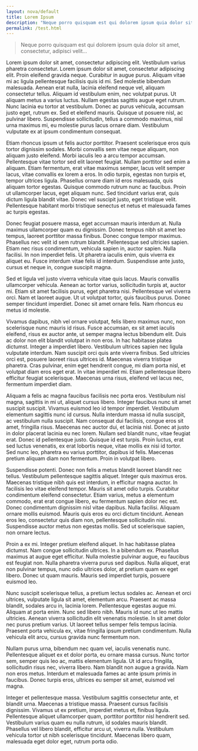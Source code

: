```yaml
---
layout: nova/default
title: Lorem Ipsum
description: "Neque porro quisquam est qui dolorem ipsum quia dolor sit amet, consectetur, adipisci velit..."
permalink: /test.html
---
```

> Neque porro quisquam est qui dolorem ipsum quia dolor sit amet, consectetur, adipisci velit...

Lorem ipsum dolor sit amet, consectetur adipiscing elit. Vestibulum varius pharetra consectetur. Lorem ipsum dolor sit amet, consectetur adipiscing elit. Proin eleifend gravida neque. Curabitur in augue purus. Aliquam vitae mi ac ligula pellentesque facilisis quis id mi. Sed molestie bibendum malesuada. Aenean erat nulla, lacinia eleifend neque vel, aliquam consectetur tellus. Aliquam id vestibulum enim, nec volutpat purus. Ut aliquam metus a varius luctus. Nullam egestas sagittis augue eget rutrum. Nunc lacinia eu tortor at vestibulum. Donec ac purus vehicula, accumsan justo eget, rutrum ex. Sed et eleifend mauris. Quisque ut posuere nisl, ac pulvinar libero. Suspendisse sollicitudin, tellus a commodo maximus, nisl urna maximus mi, eu molestie purus lacus ornare diam. Vestibulum vulputate ex at ipsum condimentum consequat.

Etiam rhoncus ipsum ut felis auctor porttitor. Praesent scelerisque eros quis tortor dignissim sodales. Morbi convallis sem vitae neque aliquam, non aliquam justo eleifend. Morbi iaculis leo a arcu tempor accumsan. Pellentesque vitae tortor sed elit laoreet feugiat. Nullam porttitor sed enim a aliquam. Etiam fermentum, erat vitae maximus semper, lacus velit semper lacus, vitae convallis ex lorem a eros. In odio turpis, egestas non turpis et, tempor ultrices ligula. Phasellus ornare diam id eros malesuada, quis aliquam tortor egestas. Quisque commodo rutrum nunc ac faucibus. Proin ut ullamcorper lacus, eget aliquam nunc. Sed tincidunt varius erat, quis dictum ligula blandit vitae. Donec vel suscipit justo, eget tristique velit. Pellentesque habitant morbi tristique senectus et netus et malesuada fames ac turpis egestas.

Donec feugiat posuere massa, eget accumsan mauris interdum at. Nulla maximus ullamcorper quam eu dignissim. Donec tempus nibh sit amet leo tempus, laoreet porttitor massa finibus. Donec congue tempor maximus. Phasellus nec velit id sem rutrum blandit. Pellentesque sed ultricies sapien. Etiam nec risus condimentum, vehicula sapien in, auctor sapien. Nulla facilisi. In non imperdiet felis. Ut pharetra iaculis enim, quis viverra ex aliquet eu. Fusce interdum vitae felis id interdum. Suspendisse ante justo, cursus et neque in, congue suscipit magna.

Sed et ligula vel justo viverra vehicula vitae quis lacus. Mauris convallis ullamcorper vehicula. Aenean ac tortor varius, sollicitudin turpis at, auctor mi. Etiam sit amet facilisis purus, eget pharetra nisi. Pellentesque vel viverra orci. Nam et laoreet augue. Ut ut volutpat tortor, quis faucibus purus. Donec semper tincidunt imperdiet. Donec sit amet ornare felis. Nam rhoncus eu metus id molestie.

Vivamus dapibus, nibh vel ornare volutpat, felis libero maximus nunc, non scelerisque nunc mauris id risus. Fusce accumsan, ex sit amet iaculis eleifend, risus ex auctor ante, ut semper magna lectus bibendum elit. Duis ac dolor non elit blandit volutpat in non eros. In hac habitasse platea dictumst. Integer a imperdiet libero. Vestibulum ultrices sapien nec ligula vulputate interdum. Nam suscipit orci quis ante viverra finibus. Sed ultricies orci est, posuere laoreet risus ultrices id. Maecenas viverra tristique pharetra. Cras pulvinar, enim eget hendrerit congue, mi diam porta nisl, et volutpat diam eros eget erat. In vitae imperdiet mi. Etiam pellentesque libero efficitur feugiat scelerisque. Maecenas urna risus, eleifend vel lacus nec, fermentum imperdiet diam.

Aliquam a felis ac magna faucibus facilisis nec porta eros. Vestibulum nisl magna, sagittis in mi ut, aliquet cursus libero. Integer faucibus nunc sit amet suscipit suscipit. Vivamus euismod leo id tempor imperdiet. Vestibulum elementum sagittis nunc id cursus. Nulla interdum massa id nulla suscipit, ac vestibulum nulla suscipit. Nam consequat dui facilisis, congue eros sit amet, fringilla risus. Maecenas nec auctor dui, et lacinia nisl. Donec at justo in dolor placerat lacinia eu nec lorem. Nullam sed blandit nunc, vitae feugiat erat. Donec id pellentesque justo. Quisque id est turpis. Proin luctus, erat sed luctus venenatis, ex erat lobortis neque, vitae mollis ex nisi id tortor. Sed nunc leo, pharetra eu varius porttitor, dapibus id felis. Maecenas pretium aliquam diam non fermentum. Proin in volutpat libero.

Suspendisse potenti. Donec non felis a metus blandit laoreet blandit nec tellus. Vestibulum pellentesque sagittis aliquet. Integer quis maximus eros. Maecenas tristique nibh quis est interdum, in efficitur magna auctor. In facilisis leo vitae eleifend tempor. Mauris sit amet odio turpis. Curabitur condimentum eleifend consectetur. Etiam varius, metus a elementum commodo, erat erat congue libero, eu fermentum sapien dolor nec est. Donec condimentum dignissim nisl vitae dapibus. Nulla facilisi. Aliquam ornare mollis euismod. Mauris quis eros eu orci dictum tincidunt. Aenean eros leo, consectetur quis diam non, pellentesque sollicitudin nisi. Suspendisse auctor metus non egestas mollis. Sed ut scelerisque sapien, non ornare lectus.

Proin a ex mi. Integer pretium eleifend aliquet. In hac habitasse platea dictumst. Nam congue sollicitudin ultrices. In a bibendum ex. Phasellus maximus at augue eget efficitur. Nulla molestie pulvinar augue, eu faucibus est feugiat non. Nulla pharetra viverra purus sed dapibus. Nulla aliquet, erat non pulvinar tempus, nunc odio ultrices dolor, at pretium quam ex eget libero. Donec ut quam mauris. Mauris sed imperdiet turpis, posuere euismod leo.

Nunc suscipit scelerisque tellus, a pretium lectus sodales ac. Aenean et orci ultrices, vulputate ligula sit amet, elementum arcu. Praesent ac massa blandit, sodales arcu in, lacinia lorem. Pellentesque egestas augue mi. Aliquam at porta enim. Nunc sed libero nibh. Mauris id nunc ut leo mattis ultricies. Aenean viverra sollicitudin elit venenatis molestie. In sit amet dolor nec purus pretium varius. Ut laoreet tellus semper felis tempus lacinia. Praesent porta vehicula ex, vitae fringilla ipsum pretium condimentum. Nulla vehicula elit arcu, cursus gravida nunc fermentum non.

Nullam purus urna, bibendum nec quam vel, iaculis venenatis nunc. Pellentesque aliquet ex et dolor porta, eu ornare massa cursus. Nunc tortor sem, semper quis leo ac, mattis elementum ligula. Ut id arcu fringilla, sollicitudin risus nec, viverra libero. Nam blandit non augue a gravida. Nam non eros metus. Interdum et malesuada fames ac ante ipsum primis in faucibus. Donec turpis eros, ultrices eu semper sit amet, euismod vel magna.

Integer et pellentesque massa. Vestibulum sagittis consectetur ante, et blandit urna. Maecenas a tristique massa. Praesent cursus facilisis dignissim. Vivamus ut ex pretium, imperdiet metus et, finibus ligula. Pellentesque aliquet ullamcorper quam, porttitor porttitor nisl hendrerit sed. Vestibulum varius quam eu nulla rutrum, id sodales mauris blandit. Phasellus vel libero blandit, efficitur arcu ut, viverra nulla. Vestibulum vehicula tortor ut nibh scelerisque tincidunt. Maecenas libero quam, malesuada eget dolor eget, rutrum porta odio.
